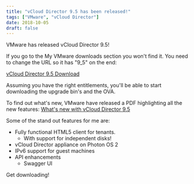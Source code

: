 ```yaml
---
title: "vCloud Director 9.5 has been released!"
tags: ["VMware", "vCloud Director"]
date: 2018-10-05
draft: false
---
```

VMware has released vCloud Director 9.5!

If you go to the My VMware downloads section you won't find it. You need to change the URL so it has "9_5" on the end:

[vCloud Director 9.5 Download](https://my.vmware.com/group/vmware/info/slug/datacenter_cloud_infrastructure/vmware_vcloud_director/9_5)

Assuming you have the right entitlements, you'll be able to start downloading the upgrade bin's and the OVA.

To find out what's new, VMware have released a PDF highlighting all the new features: [What's new with vCloud Director 9.5](https://cloudsolutions.vmware.com/assets/blt4e4a9fe9b7954100/What's%20New%20with%20vCloud%20Director%209.5.pdf)

Some of the stand out features for me are:

- Fully functional HTML5 client for tenants.
  - With support for independent disks!
- vCloud Director appliance on Photon OS 2
- IPv6 support for guest machines
- API enhancements
  - Swagger UI

Get downloading!